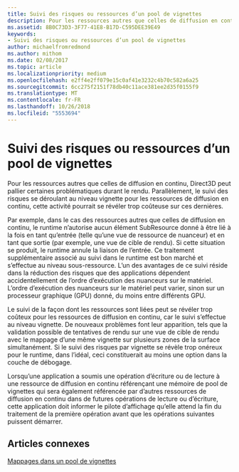 ```yaml
---
title: Suivi des risques ou ressources d’un pool de vignettes
description: Pour les ressources autres que celles de diffusion en continu, Direct3D peut pallier certaines problématiques durant le rendu. Parallèlement, le suivi des risques se déroulant au niveau vignette pour les ressources de diffusion en continu, cette activité pourrait se révéler trop coûteuse sur ces dernières.
ms.assetid: 8B0C73D3-3F77-41E8-B17D-C595DEE39E49
keywords:
- Suivi des risques ou ressources d’un pool de vignettes
author: michaelfromredmond
ms.author: mithom
ms.date: 02/08/2017
ms.topic: article
ms.localizationpriority: medium
ms.openlocfilehash: e2ff4e2ff079e15c0af41e3232c4b70c582a6a25
ms.sourcegitcommit: 6cc275f2151f78db40c11ace381ee2d35f0155f9
ms.translationtype: MT
ms.contentlocale: fr-FR
ms.lasthandoff: 10/26/2018
ms.locfileid: "5553694"
---
```

# <a name="hazard-tracking-versus-tile-pool-resources"></a>Suivi des risques ou ressources d’un pool de vignettes


Pour les ressources autres que celles de diffusion en continu, Direct3D peut pallier certaines problématiques durant le rendu. Parallèlement, le suivi des risques se déroulant au niveau vignette pour les ressources de diffusion en continu, cette activité pourrait se révéler trop coûteuse sur ces dernières.

Par exemple, dans le cas des ressources autres que celles de diffusion en continu, le runtime n’autorise aucun élément SubResource donné à être lié à la fois en tant qu’entrée (telle qu’une vue de ressource de nuanceur) et en tant que sortie (par exemple, une vue de cible de rendu). Si cette situation se produit, le runtime annule la liaison de l’entrée. Ce traitement supplémentaire associé au suivi dans le runtime est bon marché et s’effectue au niveau sous-ressource. L’un des avantages de ce suivi réside dans la réduction des risques que des applications dépendent accidentellement de l’ordre d’exécution des nuanceurs sur le matériel. L’ordre d’exécution des nuanceurs sur le matériel peut varier, sinon sur un processeur graphique (GPU) donné, du moins entre différents GPU.

Le suivi de la façon dont les ressources sont liées peut se révéler trop coûteux pour les ressources de diffusion en continu, car le suivi s’effectue au niveau vignette. De nouveaux problèmes font leur apparition, tels que la validation possible de tentatives de rendu sur une vue de cible de rendu avec le mappage d’une même vignette sur plusieurs zones de la surface simultanément. Si le suivi des risques par vignette se révèle trop onéreux pour le runtime, dans l’idéal, ceci constituerait au moins une option dans la couche de débogage.

Lorsqu’une application a soumis une opération d’écriture ou de lecture à une ressource de diffusion en continu référençant une mémoire de pool de vignettes qui sera également référencée par d’autres ressources de diffusion en continu dans de futures opérations de lecture ou d’écriture, cette application doit informer le pilote d’affichage qu’elle attend la fin du traitement de la première opération avant que les opérations suivantes puissent démarrer.

## <a name="span-idrelated-topicsspanrelated-topics"></a><span id="related-topics"></span>Articles connexes


[Mappages dans un pool de vignettes](mappings-are-into-a-tile-pool.md)

 

 




